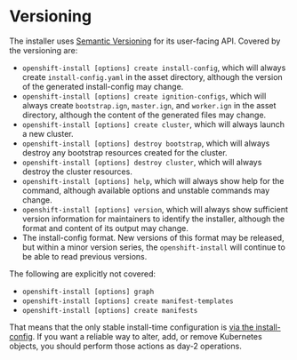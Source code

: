 # Versioning

The installer uses [Semantic Versioning][semver] for its user-facing API.
Covered by the versioning are:

* `openshift-install [options] create install-config`, which will always create `install-config.yaml` in the asset directory, although the version of the generated install-config may change.
* `openshift-install [options] create ignition-configs`, which will always create `bootstrap.ign`, `master.ign`, and `worker.ign` in the asset directory, although the content of the generated files may change.
* `openshift-install [options] create cluster`, which will always launch a new cluster.
* `openshift-install [options] destroy bootstrap`, which will always destroy any bootstrap resources created for the cluster.
* `openshift-install [options] destroy cluster`, which will always destroy the cluster resources.
* `openshift-install [options] help`, which will always show help for the command, although available options and unstable commands may change.
* `openshift-install [options] version`, which will always show sufficient version information for maintainers to identify the installer, although the format and content of its output may change.
* The install-config format.  New versions of this format may be released, but within a minor version series, the `openshift-install` will continue to be able to read previous versions.

The following are explicitly not covered:

* `openshift-install [options] graph`
* `openshift-install [options] create manifest-templates`
* `openshift-install [options] create manifests`

That means that the only stable install-time configuration is [via the install-config](overview.md#multiple-invocations).
If you want a reliable way to alter, add, or remove Kubernetes objects, you should perform those actions as day-2 operations.

[semver]: https://semver.org/spec/v2.0.0.html
